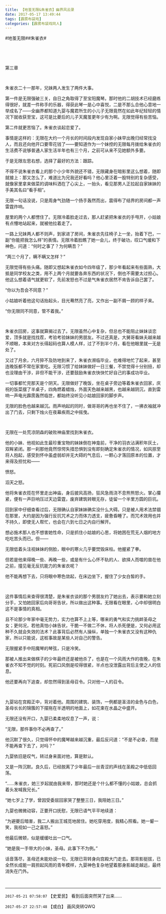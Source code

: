 ```yaml
---
title: 【地茧无限&朱雀衣】幽界风云录
date: 2017-05-17 13:49:44
tags: [霹雳布袋戏]
categories: [霹雳布袋戏同人]
---
```


<p dir="ltr"  >#地茧无限##朱雀衣#</p> 
<p dir="ltr"  >&nbsp;</p> 
<p dir="ltr"  >&nbsp;</p> 
<p dir="ltr"  >第三章</p> 


<p dir="ltr"  >&nbsp;</p> 
<p dir="ltr"  >朱雀衣二十一那年，兄妹两人发生了两件大事。</p> 
<p dir="ltr"  >第一件是无限强破三关，自日之角取得了至宝阳魔琴。那时他的二胡技术已经磨练得很好，就差一件称手的乐器，得获此琴一是心中喜悦，二是不那么合他心意地一举成名了——全幽界都知道九婴与魔君所生的小儿子无限竟然在如此年纪轻轻的情况下就收获至宝，这可是比夔后的儿子天魔茧更年少有为啊。无限觉得有些苦恼。</p> 
<p dir="ltr"  >第二件就更苦恼了。朱雀衣谈起恋爱了。</p> 
<p dir="ltr"  >事情是这样的：无限在大约一个月长的时间段内发现自家小妹早出晚归经常找没人，而且还向他开口要零花钱了——要知道作为一个妹控的无限每月拨给朱雀衣的生活费不说够普通人家生活半年也有三个月，之前可从来不见她额外多要。</p> 
<p dir="ltr"  >于是无限左思右想，选择了最好的方法：跟踪。</p> 
<p dir="ltr"  >不得不说朱雀衣看上的那个小少年外貌还不错，无限藏身在暗影里这么想着，随即就接上：那又怎么了，难道比为兄我还好看吗？他心里泛着一股特别的复杂感受，就像家里拿来做菜的调味料洒在了心尖上，一抬头，看见那男人正拉起自家妹妹的手美其名曰“看手相”。</p> 
<p dir="ltr"  >无限一句话没说，只是周身气劲随一个扬手轰然而出，震得布了结界的房间都一声雷霆炸响。</p> 
<p dir="ltr"  >屋里的两个人都愣住了。无限冷着脸走过去，那人赶紧把朱雀衣的手甩开，小姑娘有点懵地站起来，就被他拉着走了。</p> 
<p dir="ltr"  >一路上兄妹两人都不则声，到家进了房间，朱雀衣先往椅子上一坐，抬着下巴，一副“你能把我怎么样”的表情。无限冷着脸瞧了她一会儿，终于破功，叹口气缓和下神色，问道：“何时之事了？为何瞒吾？”</p> 
<p dir="ltr"  >“两三个月了，瞒不瞒又怎样？”</p> 
<p dir="ltr"  >无限觉得有些头痛。随即又想起朱雀衣如今四年级了，那少年看起来有些面熟，大抵是同学校友之类，用不上两个月就要各奔东西的状况下，倒也不需要太过担心。他这么想着语气就更软了，先前发怒也不过是气朱雀衣居然不肯告诉自己罢了。</p> 
<p dir="ltr"  >“你以为吾会不同意？”</p> 
<p dir="ltr"  >小姑娘听着他这句话抬起头，目光蓦然亮了亮，又作出一副不屑一顾的样子来。</p> 
<p dir="ltr"  >“你无限同不同意，管不着我。”</p> 
<p dir="ltr"  >&nbsp;</p> 
<p dir="ltr"  >朱雀衣回房，这事就算揭过去了。无限虽然心中复杂，但总也不能阻止妹妹谈恋爱，顶多就是找找茬，考验考验妹妹的男朋友。不过还真是，大舅哥看妹夫越来越不顺眼，本来对方长得起码也算人模人样，过了不到半个月，看在他眼里就一无是处了。</p> 
<p dir="ltr"  >又过了月余，六月猝不及防地到来了，朱雀衣濒临毕业，也难得地忙了起来，甚至连晚饭都不常在家里吃。无限习惯了给妹妹做好一日三餐，不禁觉得十分别扭，却也没理由干涉，非但不能干涉，还要鼓励朱雀衣快快忙好自己的事成功毕业。</p> 
<p dir="ltr"  >一切事都忙完那天是个阴天。无限做好了晚饭，坐在桌子旁边等着朱雀衣回家，庆祝的饭菜摆了半桌子，四角燃着蜡烛，外面天色越来越黑，也越来越阴沉，直到雷响一声电光霹雳轰然临世，都始终没听见小姑娘回家的脚步声。</p> 
<p dir="ltr"  >无限的脸色也越来越沉。雨声响起的同时，做哥哥的再也坐不住了，一拂衣袖就冲出了门去，只剩下烛火在夜幕疾雨之中摇曳。</p> 
<p dir="ltr"  >&nbsp;</p> 
<p dir="ltr"  >无限在一处荒凉阴森的破败神庙里找到朱雀衣。</p> 
<p dir="ltr"  >他的小妹、他视如此生最珍重宝物的妹妹倒在神龛前，干净的羽衣沾满积年灰土，双眸紧闭。那一刹那他竟然惊愕失措恐惧到没有即刻确定朱雀衣的情况，如风掠至将人抱起，感受到怀中虽虚弱却并无大碍的气息后，一颗心才落回原本的位置，才来得及担忧和——</p> 
<p dir="ltr"  >愤怒。</p> 
<p dir="ltr"  >滔天之怒。</p> 
<p dir="ltr"  >他将朱雀衣揽在怀里走出神庙，身后披风高扬，狂风急雨浇不息熊熊怒火。掌心攥紧，便有一声巨响压过天边雷霆，废弃建筑转眼无存，徒留一个半里方圆的巨坑。</p> 
<p dir="ltr"  >回到家中仔细查看过后，无限确认自家妹妹确实没什么大碍。只是被人用术法禁锢在那里，大约是因为强行反抗咒术之力而体力透支，疲惫昏睡了。而咒术效用也并不持久，即使无人帮忙，也会在六到七日之内自行解开。</p> 
<p dir="ltr"  >想必施术那人也不想害她性命，只是抓住小姑娘的心思，将她困在荒无人烟的地方吃吃苦头而已。但——</p> 
<p dir="ltr"  >无限低着头注视妹妹的侧脸，眼中的寒火几乎要焚毁床柱。他握紧了拳。</p> 
<p dir="ltr"  >但若是他来得晚一些、再晚一些，或是有什么心怀不轨的人、欲择人而噬的兽在他之前，撞见毫无反抗能力的朱雀衣呢？</p> 
<p dir="ltr"  >他不能再想下去，只将眼中寒色敛起，在床边坐下，握住了少女白皙的手。</p> 
<p dir="ltr"  >&nbsp;</p> 
<p dir="ltr"  >这件事情后来查得很清楚，是朱雀衣谈的那个男朋友约了她出去，表示要和她立刻分手，又怕她回家后向哥哥告状，所以做出这种事。无限看在眼里，心中却很明白这不是事情的真相。</p> 
<p dir="ltr"  >且不论那少年家中毫无势力，实力也算不上上等，哪来的勇气和实力挑衅圣母之女；更何况，若他真怕小妹告状，干脆一不做二不休，将人杀死便是，又何必用这种不久就会失效的法术？此事背后必然有人操纵，单独一个朱雀衣又没有这种仇家，所以只能说，这桩事故是某些人对自己的警告。</p> 
<p dir="ltr"  >无限握紧手中阳魔琴的琴弦，只是冷笑。</p> 
<p dir="ltr"  >那被人推出来做棋子的少年最终还是被他杀了，也是在一个风雨大作的夜晚，在朱雀衣不知不觉的时刻。死前口风倒是咬得很紧，半点也没泄露出背后主使之人的信息。</p> 
<p dir="ltr"  >他还要再向下追查，却忽然得到圣母召令。只对他一人的召令。</p> 
<p dir="ltr"  >&nbsp;</p> 
<p dir="ltr"  >九婴站在宫殿正中，背对着他。周围的建筑、装饰，一例都是圣洁的金色与白色，圣母长长的锦簇的下摆拖在半透明的地面上，如花束在水晶之中盛开。</p> 
<p dir="ltr"  >无限还没有开口，九婴已柔柔地叹息了一声，说：</p> 
<p dir="ltr"  >“无限，那件事你不必再查了。”</p> 
<p dir="ltr"  >他沉默了很久，只觉得怀中的魔琴越来越沉重，最后反问道：“不是不必查，而是不能再查下去了，对吗？”</p> 
<p dir="ltr"  >九婴依旧是叹气，转过身来面对他，算是默认。</p> 
<p dir="ltr"  >又是一阵沉默。良久后，已经脱离了少年最后一丝青涩的声线在圣殿之中低低回荡。</p> 
<p dir="ltr"  >“……朱雀衣，她三岁起就由我来带，那时她还是个什么都不懂的小姑娘，总会抓着头发喊我兄长。”</p> 
<p dir="ltr"  >“她七岁上了学，曾因受委屈回家哭了整整三日，我陪她三日。”</p> 
<p dir="ltr"  >九婴也微微动容，正要开口抚慰，无限已语气平平地续道：</p> 
<p dir="ltr"  >“为避夔后暗害，我二人搬出王城觅地居住。她吃穿用度，我精心照看。她一颦一笑，我视如一己之喜怒。”</p> 
<p dir="ltr"  >他最后微顿，似是缓缓吐出一口气。</p> 
<p dir="ltr"  >“她是我一手带大的小妹，圣母。此事下不为例。”</p> 
<p dir="ltr"  >话音落尽，圣母还未能劝说一句，无限已背转身向宫殿大门走去。那背影挺拔，已全然长成能一肩担起风雨的青年模样，九婴神色复杂地望着那身影越走越远，最终消失在门外。</p> 
<p dir="ltr"  >&nbsp;</p>

<!-- more -->

---

`2017-05-21 07:58:07` 【史爱民】 看到后面突然哭了出来……

`2017-05-27 22:57:48` 【或白】 画风突转QWQ
